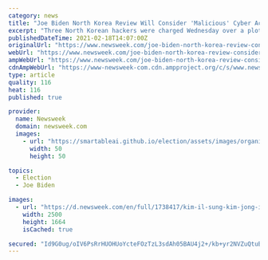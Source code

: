 ```yaml
---
category: news
title: "Joe Biden North Korea Review Will Consider 'Malicious' Cyber Activity As Hackers Charged"
excerpt: "Three North Korean hackers were charged Wednesday over a plot to steal $1.3 billion in crypto and traditional currencies from banks and individuals."
publishedDateTime: 2021-02-18T14:07:00Z
originalUrl: "https://www.newsweek.com/joe-biden-north-korea-review-consider-malicious-cyber-activity-hackers-charged-1570188"
webUrl: "https://www.newsweek.com/joe-biden-north-korea-review-consider-malicious-cyber-activity-hackers-charged-1570188"
ampWebUrl: "https://www.newsweek.com/joe-biden-north-korea-review-consider-malicious-cyber-activity-hackers-charged-1570188?amp=1"
cdnAmpWebUrl: "https://www-newsweek-com.cdn.ampproject.org/c/s/www.newsweek.com/joe-biden-north-korea-review-consider-malicious-cyber-activity-hackers-charged-1570188?amp=1"
type: article
quality: 116
heat: 116
published: true

provider:
  name: Newsweek
  domain: newsweek.com
  images:
    - url: "https://smartableai.github.io/election/assets/images/organizations/newsweek.com-50x50.jpg"
      width: 50
      height: 50

topics:
  - Election
  - Joe Biden

images:
  - url: "https://d.newsweek.com/en/full/1738417/kim-il-sung-kim-jong-il.jpg"
    width: 2500
    height: 1664
    isCached: true

secured: "Id9G0ug/oIV6PsRrHUOHUoYcteFOzTzL3sdAh05BAU4j2+/kb+yr2NVZuQtuBZ6XaTX3pqbIISMQdYcvDLdIJEx+BICIZgDE4fdc3oJyNeFB9k7Mxu+UKVvZ1VqFc+RAPJzYne65e4TtPqC38rcaBpV/ovO886CHkts5jfBgKWKPKuuwnMeMxi8CZN9aVSwwHX8+VwD5ayi3TtTxdK4m0G/BhLBoTpbTO5DafCIfKwrcIsXLPzvaogl05y2am0YhFLtTXl242fOeUsK9DS88iocD2qvJNbCERAFVO3Ar8yBsIOKewX+GfqkwYSa1NvdansPvCgrc/7XZOhRbal0Eqjky5hAnUozcB6Kg65q+I9A=;HtdLPGpS6PDqXNFOsNWE9Q=="
---
```


